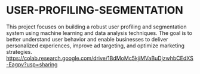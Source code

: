 # USER-PROFILING-SEGMENTATION
This project focuses on building a robust user profiling and segmentation system using machine learning and data analysis techniques. The goal is to better understand user behavior and enable businesses to deliver personalized experiences, improve ad targeting, and optimize marketing strategies.
https://colab.research.google.com/drive/1BdMoMc5kjiMVaBuDjzwhbCEdXS-Eagpv?usp=sharing
